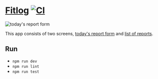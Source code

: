 # [Fitlog](https://github.com/rusty-cluster/styleguide/blob/main/js/vue) [![CI](https://github.com/ksevelyar/habits-vue/actions/workflows/ci.yml/badge.svg)](https://github.com/ksevelyar/habits-vue/actions/workflows/ci.yml)

![today's report form](https://raw.githubusercontent.com/ksevelyar/habits-vue/main/doc/screens/report-form.png)



This app consists of two screens, [today's report form](doc/report-form.md) and [list of reports](doc/reports-list.md).

## Run

* `npm run dev`
* `npm run lint`
* `npm run test`
